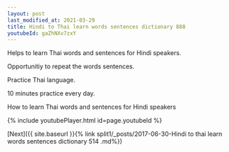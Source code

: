 ```yaml
---
layout: post
last_modified_at: 2021-03-29
title: Hindi to Thai learn words sentences dictionary 888 
youtubeId: gaZhNXv7zxY
---
```

 
 
Helps to learn Thai words and sentences for Hindi speakers.

Opportunitiy to repeat the words sentences. 

Practice Thai language. 
 
10 minutes practice every day. 
 
How to learn Thai words and sentences for Hindi speakers 
 
{% include youtubePlayer.html id=page.youtubeId %}
 
 
[Next]({{ site.baseurl }}{% link  split1/_posts/2017-06-30-Hindi to thai learn words sentences dictionary 514 .md%})
 
